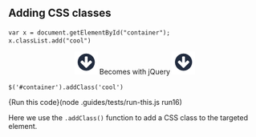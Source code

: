## Adding CSS classes

```
var x = document.getElementById("container");
x.classList.add("cool")
```

<p style="text-align:center;"> <img src=".guides/img/arrow_down.png" class="arrow_down" /> Becomes with jQuery <img src=".guides/img/arrow_down.png" class="arrow_down" /> </p>

```
$('#container').addClass('cool')
```
{Run this code}(node .guides/tests/run-this.js run16)

Here we use the `.addClass()` function to add a CSS class to the targeted element.
